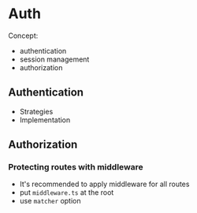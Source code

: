 # Auth

Concept:

- authentication
- session management
- authorization

## Authentication

- Strategies
- Implementation

## Authorization

### Protecting routes with middleware

- It's recommended to apply middleware for all routes
- put `middleware.ts` at the root
- use `matcher` option 